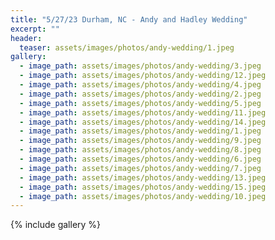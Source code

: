 ```yaml
---
title: "5/27/23 Durham, NC - Andy and Hadley Wedding"
excerpt: ""
header:
  teaser: assets/images/photos/andy-wedding/1.jpeg
gallery:
  - image_path: assets/images/photos/andy-wedding/3.jpeg
  - image_path: assets/images/photos/andy-wedding/12.jpeg
  - image_path: assets/images/photos/andy-wedding/4.jpeg
  - image_path: assets/images/photos/andy-wedding/2.jpeg
  - image_path: assets/images/photos/andy-wedding/5.jpeg
  - image_path: assets/images/photos/andy-wedding/11.jpeg
  - image_path: assets/images/photos/andy-wedding/14.jpeg
  - image_path: assets/images/photos/andy-wedding/1.jpeg
  - image_path: assets/images/photos/andy-wedding/9.jpeg
  - image_path: assets/images/photos/andy-wedding/8.jpeg
  - image_path: assets/images/photos/andy-wedding/6.jpeg
  - image_path: assets/images/photos/andy-wedding/7.jpeg
  - image_path: assets/images/photos/andy-wedding/13.jpeg
  - image_path: assets/images/photos/andy-wedding/15.jpeg
  - image_path: assets/images/photos/andy-wedding/10.jpeg
---
```


{% include gallery %}